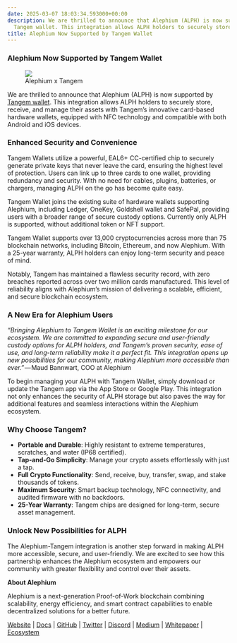 ```yaml
---
date: 2025-03-07 18:03:34.593000+00:00
description: We are thrilled to announce that Alephium (ALPH) is now supported by
  Tangem wallet. This integration allows ALPH holders to securely store…
title: Alephium Now Supported by Tangem Wallet
---
```


### Alephium Now Supported by Tangem Wallet

<figure id="0d67" class="graf graf--figure graf-after--h3">
<img src="https://cdn-images-1.medium.com/max/800/1*VKvnQdHpj5CRyrzVhV_D3Q.png" class="graf-image" data-image-id="1*VKvnQdHpj5CRyrzVhV_D3Q.png" data-width="1600" data-height="900" data-is-featured="true" />
<figcaption>Alephium x Tangem</figcaption>
</figure>

We are thrilled to announce that Alephium (ALPH) is now supported by <a href="https://tangem.com/en/" class="markup--anchor markup--p-anchor" data-href="https://tangem.com/en/" rel="noopener" target="_blank">Tangem wallet</a>. This integration allows ALPH holders to securely store, receive, and manage their assets with Tangem’s innovative card-based hardware wallets, equipped with NFC technology and compatible with both Android and iOS devices.

### Enhanced Security and Convenience

Tangem Wallets utilize a powerful, EAL6+ CC-certified chip to securely generate private keys that never leave the card, ensuring the highest level of protection. Users can link up to three cards to one wallet, providing redundancy and security. With no need for cables, plugins, batteries, or chargers, managing ALPH on the go has become quite easy.

Tangem Wallet joins the existing suite of hardware wallets supporting Alephium, including Ledger, OneKey, Goldshell wallet and SafePal, providing users with a broader range of secure custody options. Currently only ALPH is supported, without additional token or NFT support.

Tangem Wallet supports over 13,000 cryptocurrencies across more than 75 blockchain networks, including Bitcoin, Ethereum, and now Alephium. With a 25-year warranty, ALPH holders can enjoy long-term security and peace of mind.

Notably, Tangem has maintained a flawless security record, with zero breaches reported across over two million cards manufactured. This level of reliability aligns with Alephium’s mission of delivering a scalable, efficient, and secure blockchain ecosystem.

### A New Era for Alephium Users

*“Bringing Alephium to Tangem Wallet is an exciting milestone for our ecosystem. We are committed to expanding secure and user-friendly custody options for ALPH holders, and Tangem’s proven security, ease of use, and long-term reliability make it a perfect fit. This integration opens up new possibilities for our community, making Alephium more accessible than ever.”* — Maud Bannwart, COO at Alephium

To begin managing your ALPH with Tangem Wallet, simply download or update the Tangem app via the App Store or Google Play. This integration not only enhances the security of ALPH storage but also paves the way for additional features and seamless interactions within the Alephium ecosystem.

### Why Choose Tangem?

- **Portable and Durable**: Highly resistant to extreme temperatures, scratches, and water (IP68 certified).
- **Tap-and-Go Simplicity**: Manage your crypto assets effortlessly with just a tap.
- **Full Crypto Functionality**: Send, receive, buy, transfer, swap, and stake thousands of tokens.
- **Maximum Security**: Smart backup technology, NFC connectivity, and audited firmware with no backdoors.
- **25-Year Warranty**: Tangem chips are designed for long-term, secure asset management.

### Unlock New Possibilities for ALPH

The Alephium-Tangem integration is another step forward in making ALPH more accessible, secure, and user-friendly. We are excited to see how this partnership enhances the Alephium ecosystem and empowers our community with greater flexibility and control over their assets.

**About Alephium**

Alephium is a next-generation Proof-of-Work blockchain combining scalability, energy efficiency, and smart contract capabilities to enable decentralized solutions for a better future.

<a href="https://alephium.org/" class="markup--anchor markup--p-anchor" data-href="https://alephium.org/" rel="noopener" target="_blank">Website</a> \| <a href="https://docs.alephium.org/" class="markup--anchor markup--p-anchor" data-href="https://docs.alephium.org/" rel="noopener" target="_blank">Docs</a> \| <a href="https://github.com/alephium" class="markup--anchor markup--p-anchor" data-href="https://github.com/alephium" rel="noopener" target="_blank">GitHub</a> \| <a href="https://twitter.com/alephium" class="markup--anchor markup--p-anchor" data-href="https://twitter.com/alephium" rel="noopener" target="_blank">Twitter</a> \| <a href="https://alephium.org/Discord" class="markup--anchor markup--p-anchor" data-href="https://alephium.org/Discord" rel="noopener" target="_blank">Discord</a> \| <a href="https://medium.com/@alephium" class="markup--anchor markup--p-anchor" data-href="https://medium.com/@alephium" target="_blank">Medium</a> \| <a href="https://github.com/alephium/white-paper" class="markup--anchor markup--p-anchor" data-href="https://github.com/alephium/white-paper" rel="noopener" target="_blank">Whitepaper</a> \| <a href="https://www.alph.land/" class="markup--anchor markup--p-anchor" data-href="https://www.alph.land/" rel="noopener" target="_blank">Ecosystem</a>
